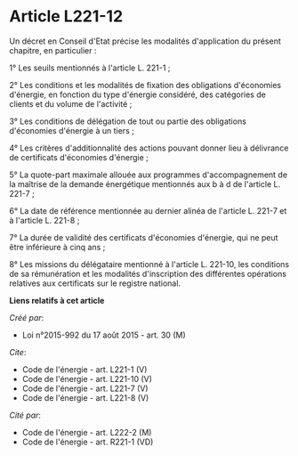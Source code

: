 # Article L221-12

Un décret en Conseil d'Etat précise les modalités d'application du présent chapitre, en particulier : 

1° Les seuils mentionnés à l'article L. 221-1 ; 

2° Les conditions et les modalités de fixation des obligations d'économies d'énergie, en fonction du type d'énergie
considéré, des catégories de clients et du volume de l'activité ; 

3° Les conditions de délégation de tout ou partie des obligations d'économies d'énergie à un tiers ; 

4° Les critères d'additionnalité des actions pouvant donner lieu à délivrance de certificats d'économies d'énergie ; 

5° La quote-part maximale allouée aux programmes d'accompagnement de la maîtrise de la demande énergétique mentionnés aux b à
d de l'article L. 221-7 ; 

6° La date de référence mentionnée au dernier alinéa de l'article L. 221-7 et à l'article L. 221-8 ; 

7° La durée de validité des certificats d'économies d'énergie, qui ne peut être inférieure à cinq ans ; 

8° Les missions du délégataire mentionné à l'article L. 221-10, les conditions de sa rémunération et les modalités
d'inscription des différentes opérations relatives aux certificats sur le registre national.

**Liens relatifs à cet article**

_Créé par_:

  - Loi n°2015-992 du 17 août 2015 - art. 30 (M)

_Cite_:

  - Code de l'énergie - art. L221-1 (V)
  - Code de l'énergie - art. L221-10 (V)
  - Code de l'énergie - art. L221-7 (V)
  - Code de l'énergie - art. L221-8 (V)

_Cité par_:

  - Code de l'énergie - art. L222-2 (M)
  - Code de l'énergie - art. R221-1 (VD)
